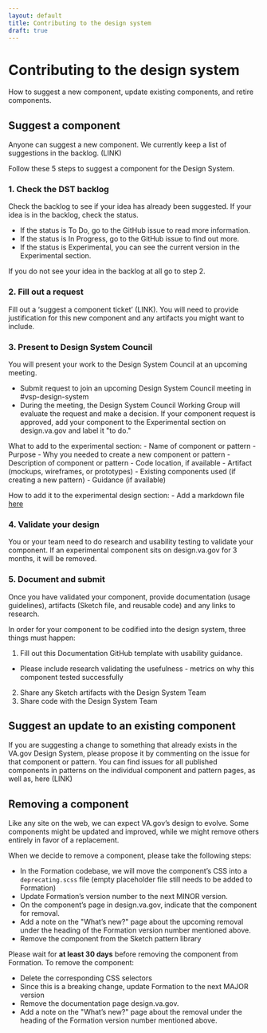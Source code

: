 ```yaml
---
layout: default
title: Contributing to the design system
draft: true
---
```


# Contributing to the design system

<div class="va-introtext">
How to suggest a new component, update existing components, and retire components.
</div>


## Suggest a component
Anyone can suggest a new component. We currently keep a list of suggestions in the backlog. (LINK)

Follow these 5 steps to suggest a component for the Design System.

### 1. Check the DST backlog 
Check the backlog to see if your idea has already been suggested.
If your idea is in the backlog, check the status. 
- If the status is To Do, go to the GitHub issue to read more information.
- If the status is In Progress, go to the GitHub issue to find out more.
- If the status is Experimental, you can see the current version in the Experimental section. 

If you do not see your idea in the backlog at all go to step 2.

### 2. Fill out a request
Fill out a ‘suggest a component ticket’ (LINK). You will need to provide justification for this new component and any artifacts you might want to include.

### 3. Present to Design System Council
You will present your work to the Design System Council at an upcoming meeting.
- Submit request to join an upcoming Design System Council meeting in #vsp-design-system 
- During the meeting, the Design System Council Working Group will evaluate the request and make a decision. 
If your component request is approved, add your component to the Experimental section on design.va.gov and label it "to do."

What to add to the experimental section: 
    - Name of component or pattern 
    - Purpose - Why you needed to create a new component or pattern
    - Description of component or pattern
    - Code location, if available
    - Artifact (mockups, wireframes, or prototypes)
    - Existing components used (if creating a new pattern)
    - Guidance (if available)

How to add it to the experimental design section:
    - Add a markdown file [here](https://github.com/department-of-veterans-affairs/vets-design-system-documentation/tree/master/src/_experimental-design)


### 4. Validate your design
You or your team need to do research and usability testing to validate your component. 
If an experimental component sits on design.va.gov for 3 months, it will be removed. 

### 5. Document and submit
Once you have validated your component, provide documentation (usage guidelines), artifacts (Sketch file, and reusable code) and any links to research. 

In order for your component to be codified into the design system, three things must happen: 
1. Fill out this Documentation GitHub template with usability guidance. 
 - Please include research validating the usefulness - metrics on why this component tested successfully 
2. Share any Sketch artifacts with the Design System Team 
3. Share code with the Design System Team

## Suggest an update to an existing component
If you are suggesting a change to something that already exists in the VA.gov Design System, please propose it by commenting on the issue for that component or pattern. You can find issues for all published components in patterns on the individual component and pattern pages, as well as, here (LINK)

## Removing a component

Like any site on the web, we can expect VA.gov’s design to evolve. Some components might be updated and improved, while we might remove others entirely in favor of a replacement.

When we decide to remove a component, please take the following steps:
- In the Formation codebase, we will move the component’s CSS into a `deprecating.scss` file (empty placeholder file still needs to be added to Formation)
- Update Formation’s version number to the next MINOR version.
- On the component’s page in design.va.gov, indicate that the component for removal.
- Add a note on the "What’s new?" page about the upcoming removal under the heading of the Formation version number mentioned above.
- Remove the component from the Sketch pattern library

 Please wait for **at least 30 days** before removing the component from Formation. To remove the component:
- Delete the corresponding CSS selectors
- Since this is a breaking change, update Formation to the next MAJOR version
- Remove the documentation page design.va.gov.
- Add a note on the "What’s new?" page about the removal under the heading of the Formation version number mentioned above.
